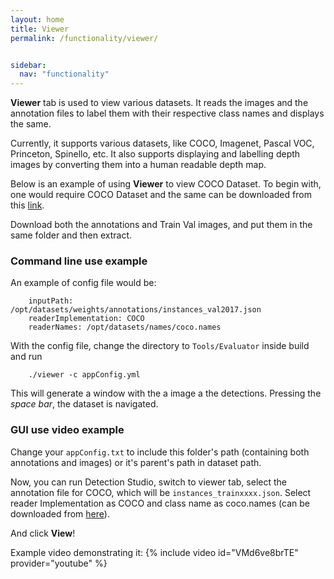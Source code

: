 ```yaml
---
layout: home
title: Viewer
permalink: /functionality/viewer/


sidebar:
  nav: "functionality"
---
```


**Viewer** tab is used to view various datasets. It reads the images and the annotation files to label them with their respective class names and displays the same.

Currently, it supports various datasets, like COCO, Imagenet, Pascal VOC, Princeton, Spinello, etc.
It also supports displaying and labelling depth images by converting them into a human readable depth map.

Below is an example of using **Viewer** to view COCO Dataset.
To begin with, one would require COCO Dataset and the same can be downloaded from this [link](http://cocodataset.org/#download).

Download both the annotations and Train Val images, and put them in the same folder and then extract.

### Command line use example

An example of config file would be:

```
    inputPath: /opt/datasets/weights/annotations/instances_val2017.json
    readerImplementation: COCO
    readerNames: /opt/datasets/names/coco.names
```

With the config file, change the directory to ``Tools/Evaluator`` inside build and run

```
    ./viewer -c appConfig.yml
```

This will generate a window with the a image a the detections. Pressing the *space bar*, the dataset is navigated.

### GUI use video example

Change your ```appConfig.txt``` to include this folder's path (containing both annotations and images) or it's parent's path in dataset path.

Now, you can run Detection Studio, switch to viewer tab, select the annotation file for COCO, which will be ```instances_trainxxxx.json```.
Select reader Implementation as COCO and class name as coco.names (can be downloaded from [here](https://github.com/JdeRobot/DetectionStudio/blob/master/samples/names/coco.names)).

And click **View**!

Example video demonstrating it:
{% include video id="VMd6ve8brTE" provider="youtube" %}

